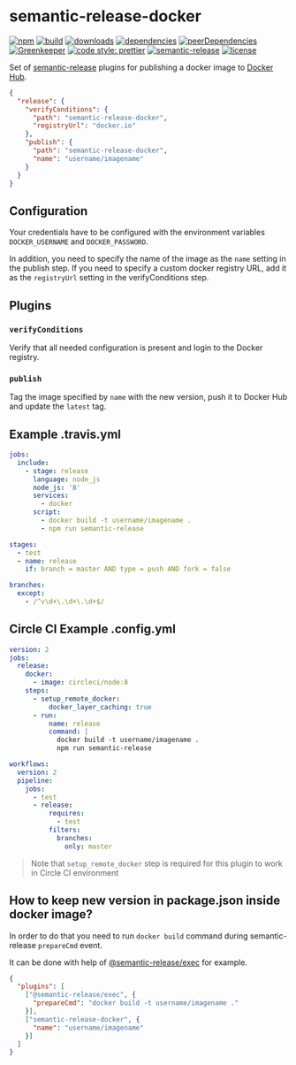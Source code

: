 # semantic-release-docker

[![npm](https://img.shields.io/npm/v/semantic-release-docker.svg)](https://www.npmjs.com/package/felixfbecker/semantic-release-docker)
[![build](https://img.shields.io/travis/felixfbecker/semantic-release-docker.svg)](https://travis-ci.org/felixfbecker/semantic-release-docker)
[![downloads](https://img.shields.io/npm/dt/semantic-release-docker.svg)](https://www.npmjs.com/package/semantic-release-docker)
[![dependencies](https://img.shields.io/david/felixfbecker/semantic-release-docker.svg)](https://david-dm.org/felixfbecker/semantic-release-docker)
[![peerDependencies](https://david-dm.org/felixfbecker/semantic-release-docker/peer-status.svg)](https://david-dm.org/felixfbecker/semantic-release-docker?type=peer)
[![Greenkeeper](https://badges.greenkeeper.io/felixfbecker/semantic-release-docker.svg)](https://greenkeeper.io/)
[![code style: prettier](https://img.shields.io/badge/code_style-prettier-ff69b4.svg)](https://github.com/prettier/prettier)
[![semantic-release](https://img.shields.io/badge/%20%20%F0%9F%93%A6%F0%9F%9A%80-semantic--release-e10079.svg)](https://github.com/semantic-release/semantic-release)
[![license](https://img.shields.io/npm/l/semantic-release-docker.svg)](https://github.com/felixfbecker/semantic-release-docker/blob/master/LICENSE)

Set of [semantic-release](https://github.com/semantic-release/semantic-release) plugins for publishing a docker image to
[Docker Hub](https://hub.docker.com/).

```json
{
  "release": {
    "verifyConditions": {
      "path": "semantic-release-docker",
      "registryUrl": "docker.io"
    },
    "publish": {
      "path": "semantic-release-docker",
      "name": "username/imagename"
    }
  }
}
```

## Configuration

Your credentials have to be configured with the environment variables `DOCKER_USERNAME` and `DOCKER_PASSWORD`.

In addition, you need to specify the name of the image as the `name` setting in the publish step. If you need to specify a custom docker registry URL, add it as the `registryUrl` setting in the verifyConditions step.

## Plugins

### `verifyConditions`

Verify that all needed configuration is present and login to the Docker registry.

### `publish`

Tag the image specified by `name` with the new version, push it to Docker Hub and update the `latest` tag.

## Example .travis.yml

```yml
jobs:
  include:
    - stage: release
      language: node_js
      node_js: '8'
      services:
        - docker
      script:
        - docker build -t username/imagename .
        - npm run semantic-release

stages:
  - test
  - name: release
    if: branch = master AND type = push AND fork = false

branches:
  except:
    - /^v\d+\.\d+\.\d+$/
```


## Circle CI Example .config.yml

```yml
version: 2
jobs:
  release:
    docker:
      - image: circleci/node:8
    steps:
      - setup_remote_docker:
          docker_layer_caching: true
      - run:
          name: release
          command: |
            docker build -t username/imagename .
            npm run semantic-release

workflows:
  version: 2
  pipeline:
    jobs:
      - test
      - release:
          requires:
            - test
          filters:
            branches:
              only: master
```

> Note that `setup_remote_docker` step is required for this plugin to work in Circle CI environment

## How to keep new version in package.json inside docker image?
In order to do that you need to run `docker build` command during semantic-release `prepareCmd` event.

It can be done with help of [@semantic-release/exec](https://github.com/semantic-release/exec) for example.

```json
{
  "plugins": [
    ["@semantic-release/exec", {
      "prepareCmd": "docker build -t username/imagename ."
    }],
    ["semantic-release-docker", {
      "name": "username/imagename"
    }]
  ]
}
```
